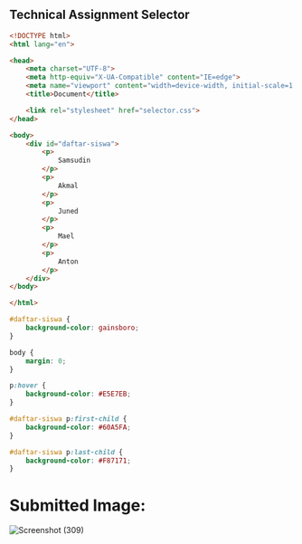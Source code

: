 ## Technical Assignment Selector

```html
<!DOCTYPE html>
<html lang="en">

<head>
    <meta charset="UTF-8">
    <meta http-equiv="X-UA-Compatible" content="IE=edge">
    <meta name="viewport" content="width=device-width, initial-scale=1.0">
    <title>Document</title>

    <link rel="stylesheet" href="selector.css">
</head>

<body>
    <div id="daftar-siswa">
        <p>
            Samsudin
        </p>
        <p>
            Akmal
        </p>
        <p>
            Juned
        </p>
        <p>
            Mael
        </p>
        <p>
            Anton
        </p>
    </div>
</body>

</html>
```

```css
#daftar-siswa {
    background-color: gainsboro;
}

body {
    margin: 0;
}

p:hover {
    background-color: #E5E7EB;
}

#daftar-siswa p:first-child {
    background-color: #60A5FA;
}

#daftar-siswa p:last-child {
    background-color: #F87171;
}
```

# Submitted Image:
![Screenshot (309)](https://user-images.githubusercontent.com/86011284/133558385-b9304c48-7a62-4745-a25f-ede07fa41ff3.png)
